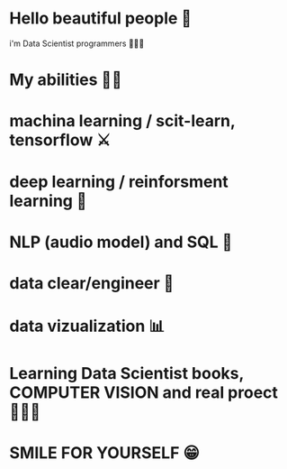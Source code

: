 # Hello beautiful people 🤩
i'm Data Scientist programmers 👨🏽‍💻
# My abilities 🥷🏼
# machina learning / scit-learn, tensorflow ⚔️
# deep learning / reinforsment learning  🤖
# NLP (audio model) and SQL  👾
# data clear/engineer 🤖  
# data vizualization  📊
# Learning Data Scientist books, COMPUTER VISION and real proect  👨🏽‍💻
# SMILE FOR YOURSELF 😁
